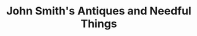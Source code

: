 ---
title: "John Smith's Antiques and Needful Things"
url: /lackawaxen/john-smiths-antiques-and-needful-things/
shop: antiques
---
